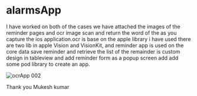 # alarmsApp
I have worked on both of the cases we have attached the images of the reminder pages and ocr image scan and return the word of the as you capture the ios application.ocr is base on the apple library i have used there are two lib in apple Vision and VisionKit,
and reminder app is used on the core data save reminder and retrieve the list of the remainder is custom design in tableview and add reminder form as a popup screen add add some pod library to create an app.



![ocrApp 002](https://user-images.githubusercontent.com/51777681/131120861-c40214c2-d7ab-4ce1-ad0b-57b5af300684.jpeg)
    




Thank you 
Mukesh kumar

